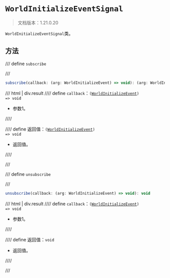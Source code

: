 # `WorldInitializeEventSignal`

> 文档版本：1.21.0.20

`WorldInitializeEventSignal`类。

## 方法

/// define
`subscribe`


///

```js
subscribe(callback: (arg: WorldInitializeEvent) => void): (arg: WorldInitializeEvent) => void
```

/// html | div.result
//// define
`callback`：<code>(<a href="../worldinitializeevent/">WorldInitializeEvent</a>) =&gt; void</code>

- 参数1。


////

//// define
返回值：<code>(<a href="../worldinitializeevent/">WorldInitializeEvent</a>) =&gt; void</code>

- 返回值。


////

///


/// define
`unsubscribe`


///

```js
unsubscribe(callback: (arg: WorldInitializeEvent) => void): void
```

/// html | div.result
//// define
`callback`：<code>(<a href="../worldinitializeevent/">WorldInitializeEvent</a>) =&gt; void</code>

- 参数1。


////

//// define
返回值：`void`

- 返回值。


////

///

